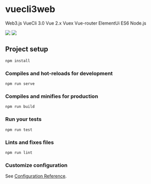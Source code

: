 # vuecli3web
Web3.js
VueCli 3.0
Vue 2.x
Vuex
Vue-router
ElementUi
ES6
Node.js

![](https://images.gitee.com/uploads/images/2019/0723/154037_813259a0_1430678.png)
![](https://images.gitee.com/uploads/images/2019/0723/154514_94373c4e_1430678.png)
## Project setup
```
npm install
```

### Compiles and hot-reloads for development
```
npm run serve
```

### Compiles and minifies for production
```
npm run build
```

### Run your tests
```
npm run test
```

### Lints and fixes files
```
npm run lint
```

### Customize configuration
See [Configuration Reference](https://cli.vuejs.org/config/).
